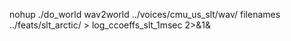 nohup ./do_world wav2world ../voices/cmu_us_slt/wav/ filenames ../feats/slt_arctic/ > log_ccoeffs_slt_1msec 2>&1&
